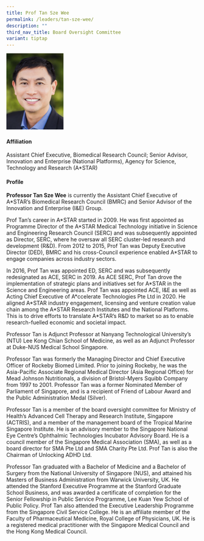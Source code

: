 ```yaml
---
title: Prof Tan Sze Wee
permalink: /leaders/tan-sze-wee/
description: ""
third_nav_title: Board Oversight Committee
variant: tiptap
---
```

<div class="isomer-image-wrapper">
<img style="width:150px" height="auto" width="100%" src="/images/Leaders/tan sze wee.png">
</div>
<h4>Affiliation</h4>
<p>Assistant Chief Executive, Biomedical Research Council; Senior Advisor,
Innovation and Enterprise (National Platforms), Agency for Science, Technology
and Research (A*STAR)</p>
<h4>Profile</h4>
<p><strong>Professor Tan Sze Wee</strong> is currently the Assistant Chief
Executive of A*STAR’s Biomedical Research Council (BMRC) and Senior Advisor
of the Innovation and Enterprise (I&amp;E) Group.</p>
<p>Prof Tan’s career in A*STAR started in 2009. He was first appointed as
Programme Director of the A*STAR Medical Technology initiative in Science
and Engineering Research Council (SERC) and was subsequently appointed
as Director, SERC, where he oversaw all SERC cluster-led research and development
(R&amp;D). From 2012 to 2015, Prof Tan was Deputy Executive Director (DED),
BMRC and his cross-Council experience enabled A*STAR to engage companies
across industry sectors.</p>
<p>In 2016, Prof Tan was appointed ED, SERC and was subsequently redesignated
as ACE, SERC in 2019. As ACE SERC, Prof Tan drove the implementation of
strategic plans and initiatives set for A*STAR in the Science and Engineering
areas. Prof Tan was appointed ACE, I&amp;E as well as Acting Chief Executive
of A*ccelerate Technologies Pte Ltd in 2020. He aligned A*STAR industry
engagement, licensing and venture creation value chain among the A*STAR
Research Institutes and the National Platforms. This is to drive efforts
to translate A*STAR’s R&amp;D to market so as to enable research-fuelled
economic and societal impact.</p>
<p>Professor Tan is Adjunct Professor at Nanyang Technological University’s
(NTU) Lee Kong Chian School of Medicine, as well as an Adjunct Professor
at Duke-NUS Medical School Singapore.</p>
<p>Professor Tan was formerly the Managing Director and Chief Executive Officer
of Rockeby Biomed Limited. Prior to joining Rockeby, he was the Asia-Pacific
Associate Regional Medical Director (Asia Regional Office) for Mead Johnson
Nutritionals, a division of Bristol-Myers Squibb Company from 1997 to 2001.
Professor Tan was a former Nominated Member of Parliament of Singapore,
and is a recipient of Friend of Labour Award and the Public Administration
Medal (Silver).</p>
<p>Professor Tan is a member of the board oversight committee for Ministry
of Health’s Advanced Cell Therapy and Research Institute, Singapore (ACTRIS),
and a member of the management board of the Tropical Marine Singapore Institute.
He is an advisory member to the Singapore National Eye Centre’s Ophthalmic
Technologies Incubator Advisory Board. He is a council member of the Singapore
Medical Association (SMA), as well as a board director for SMA Pte Ltd
and SMA Charity Pte Ltd. Prof Tan is also the Chairman of Unlocking ADHD
Ltd.</p>
<p>Professor Tan graduated with a Bachelor of Medicine and a Bachelor of
Surgery from the National University of Singapore (NUS), and attained his
Masters of Business Administration from Warwick University, UK. He attended
the Stanford Executive Programme at the Stanford Graduate School Business,
and was awarded a certificate of completion for the Senior Fellowship in
Public Service Programme, Lee Kuan Yew School of Public Policy. Prof Tan
also attended the Executive Leadership Programme from the Singapore Civil
Service College. He is an affiliate member of the Faculty of Pharmaceutical
Medicine, Royal College of Physicians, UK. He is a registered medical practitioner
with the Singapore Medical Council and the Hong Kong Medical Council.</p>